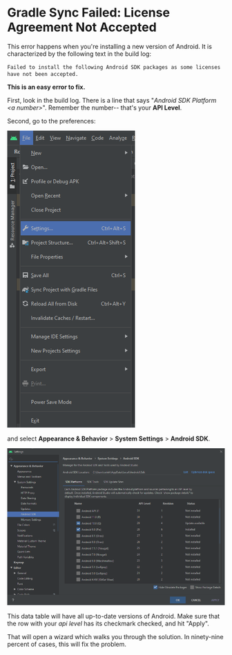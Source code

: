 # Gradle Sync Failed: License Agreement Not Accepted

This error happens when you're installing a new version of Android. It is characterized by the following text in the build log:

```
Failed to install the following Android SDK packages as some licenses have not been accepted.
```


**This is an easy error to fix.**

First, look in the build log. There is a line that says "_Android SDK Platform \<a number\>_". Remember the number-- that's your **API Level**. 

Second, go to the preferences:

![Error](https://raw.githubusercontent.com/nhs-t10/yog22-knowledge/master/software/android-studio/gradle-sync-failed/Pasted%20image%2020211014133125.png)

and select **Appearance & Behavior** > **System Settings** > **Android SDK**.

![Settings](https://raw.githubusercontent.com/nhs-t10/yog22-knowledge/master/software/android-studio/gradle-sync-failed/Pasted%20image%2020211014133311.png)

This data table will have all up-to-date versions of Android. Make sure that the row with your _api level_ has its checkmark checked, and hit "Apply".

That will open a wizard which walks you through the solution. In ninety-nine percent of cases, this will fix the problem.
